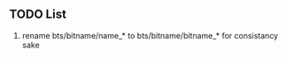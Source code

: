 TODO List
---------------------------
1) rename bts/bitname/name_* to bts/bitname/bitname_* for consistancy sake
